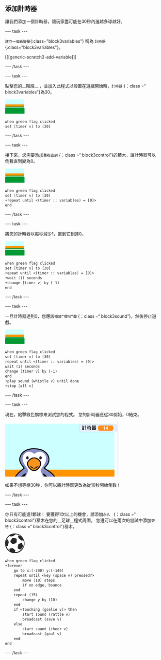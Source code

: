 ## 添加計時器

讓我們添加一個計時器，讓玩家盡可能在30秒內進越多球越好。

--- task ---

`建立一個新變量`{:class="block3variables"} 稱為 `計時器`{:class="block3variables"}。

[[[generic-scratch3-add-variable]]]

--- /task ---

--- task ---

點擊您的__階段__ ，並加入此程式以設置在遊戲開始時，` 計時器 ` {：class =“ block3variables”}為30。

![舞台角色](images/stage-sprite.png)

```blocks3
when green flag clicked
set [timer v] to [30]
```

--- /task ---

--- task ---

接下來，您需要添加`重複直到` {：class =“ block3control”}的積木，讓計時器可以倒數直到變為0。

![舞台角色](images/stage-sprite.png)

```blocks3
when green flag clicked
set [timer v] to [30]
+repeat until <(timer :: variables) = [0]>
end
```

--- /task ---

--- task ---

將您的計時器以每秒減少1，直到它到達0。

![舞台角色](images/stage-sprite.png)

```blocks3
when green flag clicked
set [timer v] to [30]
repeat until <(timer :: variables) = [0]>
+wait (1) seconds
+change [timer v] by (-1)
end
```

--- /task ---

--- task ---

一旦計時器達到0，您應該`播放“嘯叫”聲` {：class =“ block3sound”}，然後停止遊戲。

![舞台角色](images/stage-sprite.png)

```blocks3
when green flag clicked
set [timer v] to [30]
repeat until <(timer :: variables) = [0]>
wait (1) seconds
change [timer v] by (-1)
end
+play sound (whistle v) until done
+stop [all v]
```

--- /task ---

--- task ---

現在，點擊綠色旗標來測試您的程式。 您的計時器應從30開始，0結束。

![截圖](images/goalie-timer-test.png)

如果不想等待30秒，你可以將計時器更改為從10秒開始倒數！

--- /task ---

--- task ---

你只有可能進1顆球！ 要獲得1次以上的機會，請添加`永久 ` {：class =“ block3control”}積木在您的__足球__程式周圍。 您還可以在兩次的嘗試中添加`等待` {：class =“ block3control”}積木。

![足球角色](images/football-sprite.png)

```blocks3
when green flag clicked
+forever
    go to x:(-200) y:(-140)
    repeat until <key (space v) pressed?>
        move (10) steps
        if on edge, bounce
    end
    repeat (15)
        change y by (10)
    end
    if <touching (goalie v)> then
        start sound (rattle v)
        broadcast (save v)
    else
        start sound (cheer v)
        broadcast (goal v)
    end
end
```

--- /task ---

